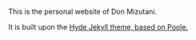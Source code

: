 This is the personal website of Don Mizutani.

It is built upon the [Hyde Jekyll theme, based on Poole.](https://github.com/poole/hydei)
